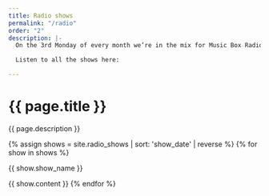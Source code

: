 ```yaml
---
title: Radio shows
permalink: "/radio"
order: "2"
description: |-
  On the 3rd Monday of every month we’re in the mix for Music Box Radio, a community radio station based in London.

  Listen to all the shows here:

---
```


<div class="container">
  <div class="row">
    <div class="col w-2/3">
			<h1>{{ page.title }}</h1>
			<p>{{ page.description }}</p>
    	{% assign shows = site.radio_shows | sort: 'show_date' | reverse %}
    	{% for show in shows %}
    		<p>{{ show.show_name }}</p>
    		{{ show.content }}
    	{% endfor %}
    </div>
  </div>
</div>